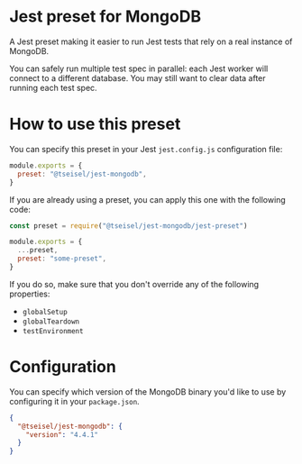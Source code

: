 # Jest preset for MongoDB

A Jest preset making it easier to run Jest tests that rely on a real instance of MongoDB.

You can safely run multiple test spec in parallel: each Jest worker will connect to a different database. You may still want to clear data after running each test spec.

# How to use this preset

You can specify this preset in your Jest `jest.config.js` configuration file:

```js
module.exports = {
  preset: "@tseisel/jest-mongodb",
}
```

If you are already using a preset, you can apply this one with the following code:

```js
const preset = require("@tseisel/jest-mongodb/jest-preset")

module.exports = {
  ...preset,
  preset: "some-preset",
}
```

If you do so, make sure that you don't override any of the following properties:

- `globalSetup`
- `globalTeardown`
- `testEnvironment`

# Configuration

You can specify which version of the MongoDB binary you'd like to use by configuring it in your `package.json`.

```json
{
  "@tseisel/jest-mongodb": {
    "version": "4.4.1"
  }
}
```
